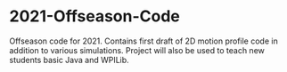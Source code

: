 # 2021-Offseason-Code

Offseason code for 2021. Contains first draft of 2D motion profile code in addition to various simulations. Project will also be used to teach new students basic Java and WPILib.
